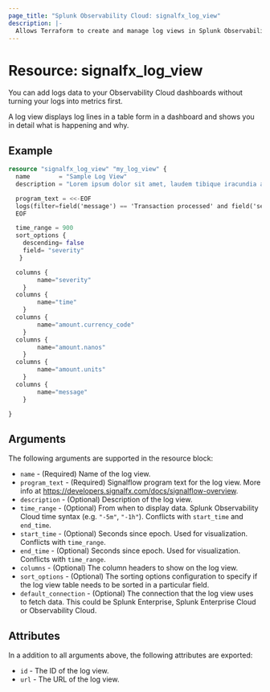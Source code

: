 ```yaml
---
page_title: "Splunk Observability Cloud: signalfx_log_view"
description: |-
  Allows Terraform to create and manage log views in Splunk Observability Cloud
---
```


# Resource: signalfx_log_view

You can add logs data to your Observability Cloud dashboards without turning your logs into metrics first.

A log view displays log lines in a table form in a dashboard and shows you in detail what is happening and why.

## Example

```terraform
resource "signalfx_log_view" "my_log_view" {
  name        = "Sample Log View"
  description = "Lorem ipsum dolor sit amet, laudem tibique iracundia at mea. Nam posse dolores ex, nec cu adhuc putent honestatis"

  program_text = <<-EOF
  logs(filter=field('message') == 'Transaction processed' and field('service.name') == 'paymentservice').publish()
  EOF

  time_range = 900
  sort_options {
    descending= false
    field= "severity"
   }

  columns {
        name="severity"
    }
  columns {
        name="time"
    }
  columns {
        name="amount.currency_code"
    }
  columns {
        name="amount.nanos"
    }
  columns {
        name="amount.units"
    }
  columns {
        name="message"
    }

}
```

## Arguments

The following arguments are supported in the resource block:

* `name` - (Required) Name of the log view.
* `program_text` - (Required) Signalflow program text for the log view. More info at https://developers.signalfx.com/docs/signalflow-overview.
* `description` - (Optional) Description of the log view.
* `time_range` - (Optional) From when to display data. Splunk Observability Cloud time syntax (e.g. `"-5m"`, `"-1h"`). Conflicts with `start_time` and `end_time`.
* `start_time` - (Optional) Seconds since epoch. Used for visualization. Conflicts with `time_range`.
* `end_time` - (Optional) Seconds since epoch. Used for visualization. Conflicts with `time_range`.
* `columns` - (Optional) The column headers to show on the log view.
* `sort_options` - (Optional) The sorting options configuration to specify if the log view table needs to be sorted in a particular field.
* `default_connection` - (Optional) The connection that the log view uses to fetch data. This could be Splunk Enterprise, Splunk Enterprise Cloud or Observability Cloud.

## Attributes

In a addition to all arguments above, the following attributes are exported:

* `id` - The ID of the log view.
* `url` - The URL of the log view.
